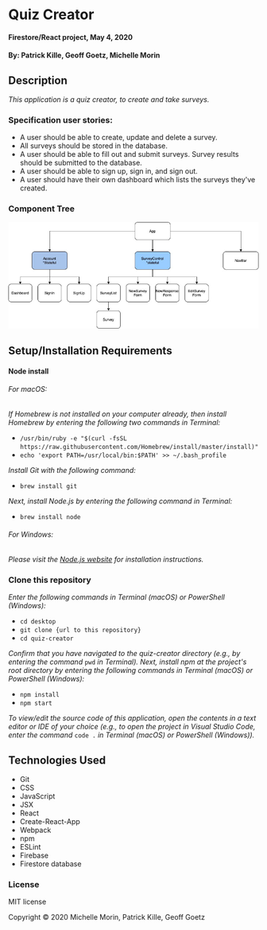 # Quiz Creator

#### Firestore/React project, May 4, 2020

#### By: Patrick Kille, Geoff Goetz, Michelle Morin

## Description

_This application is a quiz creator, to create and take surveys._

### Specification user stories:
* A user should be able to create, update and delete a survey. 
* All surveys should be stored in the database.
* A user should be able to fill out and submit surveys. Survey results should be submitted to the database.
* A user should be able to sign up, sign in, and sign out.
* A user should have their own dashboard which lists the surveys they've created.

### Component Tree
![component tree](/componenttree.png)

## Setup/Installation Requirements

#### Node install

###### For macOS:
_If Homebrew is not installed on your computer already, then install Homebrew by entering the following two commands in Terminal:_
* ``/usr/bin/ruby -e "$(curl -fsSL https://raw.githubusercontent.com/Homebrew/install/master/install)"``
* ``echo 'export PATH=/usr/local/bin:$PATH' >> ~/.bash_profile``

_Install Git with the following command:_
* ``brew install git``

_Next, install Node.js by entering the following command in Terminal:_
* ``brew install node``

###### For Windows:
_Please visit the [Node.js website](https://nodejs.org/en/download/) for installation instructions._

### Clone this repository

_Enter the following commands in Terminal (macOS) or PowerShell (Windows):_
* ``cd desktop``
* ``git clone {url to this repository}``
* ``cd quiz-creator``

_Confirm that you have navigated to the quiz-creator directory (e.g., by entering the command_ ``pwd`` _in Terminal)._
_Next, install npm at the project's root directory by entering the following commands in Terminal (macOS) or PowerShell (Windows):_
* ``npm install``
* ``npm start``

_To view/edit the source code of this application, open the contents in a text editor or IDE of your choice (e.g., to open the project in Visual Studio Code, enter the command_ ``code .`` _in Terminal (macOS) or PowerShell (Windows))._

## Technologies Used
* Git
* CSS
* JavaScript
* JSX
* React
* Create-React-App
* Webpack
* npm
* ESLint
* Firebase
* Firestore database

### License

MIT license

Copyright &copy; 2020 Michelle Morin, Patrick Kille, Geoff Goetz